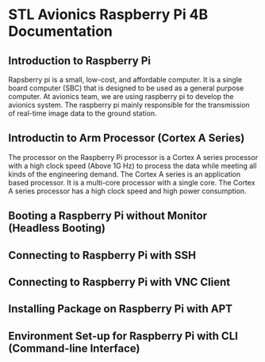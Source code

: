 # STL Avionics Raspberry Pi 4B Documentation 
## Introduction to Raspberry Pi
Rapsberry pi is a small, low-cost, and affordable computer. It is a single board computer (SBC) that is designed to be used as a general purpose computer. At avionics team, we are using raspberry pi to develop the avionics system. The raspberry pi mainly responsible for the transmission of real-time image data to the ground station.

## Introductin to Arm Processor (Cortex A Series)
The processor on the Raspberry Pi processor is a Cortex A series processor with a high clock speed (Above 1G Hz) to process the data while meeting all kinds of the engineering demand. The Cortex A series is an application based processor. It is a multi-core processor with a single core. The Cortex A series processor has a high clock speed and high power consumption.

## Booting a Raspberry Pi without Monitor (Headless Booting)

## Connecting to Raspberry Pi with SSH

## Connecting to Raspberry Pi with VNC Client

## Installing Package on Raspberry Pi with APT

## Environment Set-up for Raspberry Pi with CLI (Command-line Interface)

